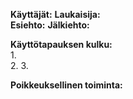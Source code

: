 **Käyttäjät:** 
**Laukaisija:**  
**Esiehto:** 
**Jälkiehto:**  

**Käyttötapauksen kulku:**  
1.   
2. 
3. 

**Poikkeuksellinen toiminta:**  
